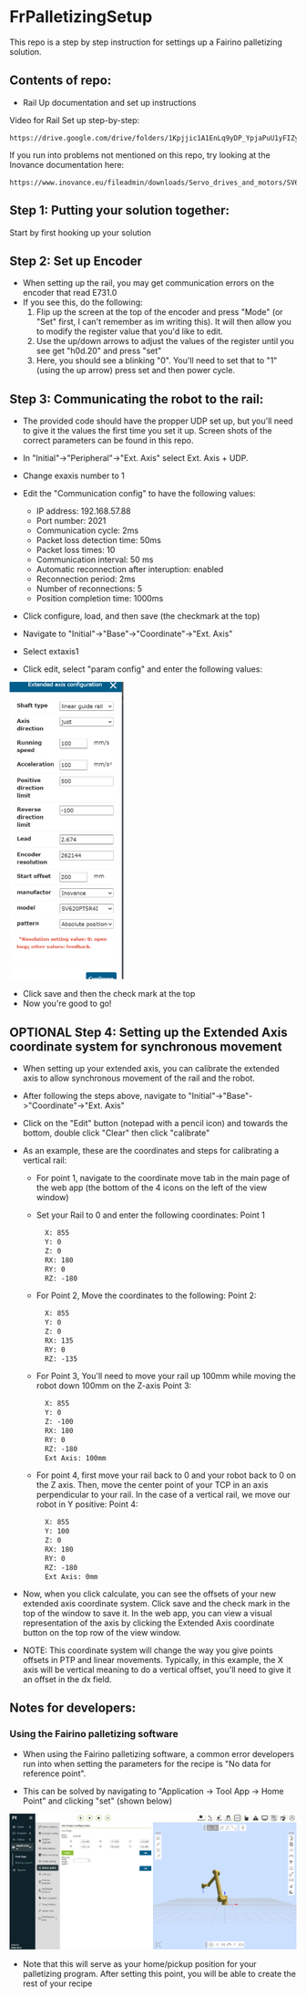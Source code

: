 # FrPalletizingSetup
This repo is a step by step instruction for settings up a Fairino palletizing solution.

## Contents of repo:
-   Rail Up documentation and set up instructions

Video for Rail Set up step-by-step:

    https://drive.google.com/drive/folders/1Kpjjic1A1EnLq9yDP_YpjaPuU1yFIZyL

If you run into problems not mentioned on this repo, try looking at the Inovance documentation here:

    https://www.inovance.eu/fileadmin/downloads/Servo_drives_and_motors/SV660N_Advanced_User_Guide.pdf


## Step 1: Putting your solution together:
Start by first hooking up your solution 

## Step 2: Set up Encoder
- When setting up the rail, you may get communication errors on the encoder that read E731.0
- If you see this, do the following:
    1) Flip up the screen at the top of the encoder and press "Mode" (or "Set" first, I can't remember as im writing this). It will then allow you to modify the register value that you'd like to edit.
    2) Use the up/down arrows to adjust the values of the register until you see get "h0d.20" and press "set"
    3) Here, you should see a blinking "0". You'll need to set that to "1"  (using the up arrow) press set and then power cycle.
## Step 3: Communicating the robot to the rail:
- The provided code should have the propper UDP set up, but you'll need to give it the values the first time you set it up. Screen shots of the correct parameters can be found in this repo.
 - In "Initial"->"Peripheral"->"Ext. Axis" select Ext. Axis + UDP.
 - Change exaxis number to 1
 - Edit the "Communication config" to have the following values:

    - IP address: 192.168.57.88
    - Port number: 2021
    - Communication cycle: 2ms
    - Packet loss detection time: 50ms
    - Packet loss times: 10
    - Communication interval: 50 ms
    - Automatic reconnection after interuption: enabled
    - Reconnection period: 2ms
    - Number of reconnections: 5
    - Position completion time: 1000ms

 - Click configure, load, and then save (the checkmark at the top)
 - Navigate to "Initial"->"Base"->"Coordinate"->"Ext. Axis"
 - Select extaxis1
 - Click edit, select "param config" and enter the following values: 

<img src="image.png" width="200" justify="left"/>

 - Click save and then the check mark at the top
 - Now you're good to go!

## OPTIONAL Step 4: Setting up the Extended Axis coordinate system for synchronous movement
- When setting up your extended axis, you can calibrate the extended axis to allow synchronous movement of the rail and the robot.
- After following the steps above, navigate to "Initial"->"Base"->"Coordinate"->"Ext. Axis"
- Click on the "Edit" button (notepad with a pencil icon) and towards the bottom, double click "Clear" then click "calibrate"
- As an example, these are the coordinates and steps for calibrating a vertical rail:
    - For point 1, navigate to the coordinate move tab in the main page of the web app (the bottom of the 4 icons on the left of the view window)
    - Set your Rail to 0 and enter the following coordinates:
        Point 1

            X: 855
            Y: 0
            Z: 0
            RX: 180
            RY: 0
            RZ: -180
    
    - For Point 2, Move the coordinates to the following:
        Point 2:

            X: 855
            Y: 0
            Z: 0
            RX: 135
            RY: 0
            RZ: -135

    - For Point 3, You'll need to move your rail up 100mm while moving the robot down 100mm on the Z-axis
        Point 3:
        
            X: 855
            Y: 0
            Z: -100
            RX: 180
            RY: 0
            RZ: -180
            Ext Axis: 100mm

    - For point 4, first move your rail back to 0 and your robot back to 0 on the Z axis. Then, move the center point of your TCP in an axis perpendicular to your rail. In the case of a vertical rail, we move our robot in Y positive: 
        Point 4:

            X: 855
            Y: 100
            Z: 0
            RX: 180
            RY: 0
            RZ: -180
            Ext Axis: 0mm

- Now, when you click calculate, you can see the offsets of your new extended axis coordinate system. Click save and the check mark in the top of the window to save it. In the web app, you can view a visual representation of the axis by clicking the Extended Axis coordinate button on the top row of the view window.

- NOTE: This coordinate system will change the way you give points offsets in PTP and linear movements. Typically, in this example, the X axis will be vertical meaning to do a vertical offset, you'll need to give it an offset in the dx field.

## Notes for developers:
### Using the Fairino palletizing software
- When using the Fairino palletizing software, a common error developers run into when setting the parameters for the recipe is "No data for reference point".

- This can be solved by navigating to "Application -> Tool App -> Home Point" and clicking "set" (shown below)

<img src="image-1.png" width="800"/>

- Note that this will serve as your home/pickup position for your palletizing program. After setting this point, you will be able to create the rest of your recipe
